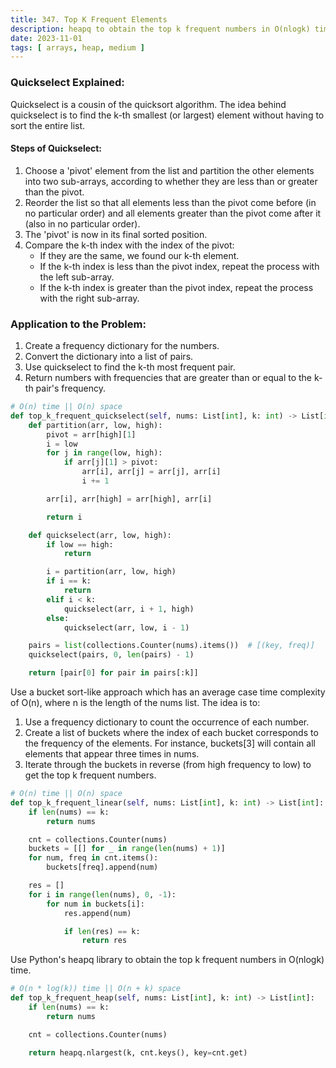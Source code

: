 ```yaml
---
title: 347. Top K Frequent Elements
description: heapq to obtain the top k frequent numbers in O(nlogk) time
date: 2023-11-01
tags: [ arrays, heap, medium ]
---
```


### Quickselect Explained:

Quickselect is a cousin of the quicksort algorithm. The idea behind quickselect is to find the k-th smallest (or
largest) element without having to sort the entire list.

#### Steps of Quickselect:

1) Choose a 'pivot' element from the list and partition the other elements into two sub-arrays, according to whether
   they are less than or greater than the pivot.
2) Reorder the list so that all elements less than the pivot come before (in no particular order) and all elements
   greater than the pivot come after it (also in no particular order).
3) The 'pivot' is now in its final sorted position.
4) Compare the k-th index with the index of the pivot:
    - If they are the same, we found our k-th element.
    - If the k-th index is less than the pivot index, repeat the process with the left sub-array.
    - If the k-th index is greater than the pivot index, repeat the process with the right sub-array.

### Application to the Problem:

1) Create a frequency dictionary for the numbers.
2) Convert the dictionary into a list of pairs.
3) Use quickselect to find the k-th most frequent pair.
4) Return numbers with frequencies that are greater than or equal to the k-th pair's frequency.

```python
# O(n) time || O(n) space
def top_k_frequent_quickselect(self, nums: List[int], k: int) -> List[int]:
    def partition(arr, low, high):
        pivot = arr[high][1]
        i = low
        for j in range(low, high):
            if arr[j][1] > pivot:
                arr[i], arr[j] = arr[j], arr[i]
                i += 1

        arr[i], arr[high] = arr[high], arr[i]

        return i

    def quickselect(arr, low, high):
        if low == high:
            return

        i = partition(arr, low, high)
        if i == k:
            return
        elif i < k:
            quickselect(arr, i + 1, high)
        else:
            quickselect(arr, low, i - 1)

    pairs = list(collections.Counter(nums).items())  # [(key, freq)]
    quickselect(pairs, 0, len(pairs) - 1)

    return [pair[0] for pair in pairs[:k]]
```

Use a bucket sort-like approach which has an average case time complexity of O(n), where n is the length of the nums
list. The idea is to:

1) Use a frequency dictionary to count the occurrence of each number.
2) Create a list of buckets where the index of each bucket corresponds to the frequency of the elements. For instance,
   buckets[3] will contain all elements that appear three times in nums.
3) Iterate through the buckets in reverse (from high frequency to low) to get the top k frequent numbers.

```python
# O(n) time || O(n) space
def top_k_frequent_linear(self, nums: List[int], k: int) -> List[int]:
    if len(nums) == k:
        return nums

    cnt = collections.Counter(nums)
    buckets = [[] for _ in range(len(nums) + 1)]
    for num, freq in cnt.items():
        buckets[freq].append(num)

    res = []
    for i in range(len(nums), 0, -1):
        for num in buckets[i]:
            res.append(num)

            if len(res) == k:
                return res
```

Use Python's heapq library to obtain the top k frequent numbers in O(nlogk) time.

```python
# O(n * log(k)) time || O(n + k) space
def top_k_frequent_heap(self, nums: List[int], k: int) -> List[int]:
    if len(nums) == k:
        return nums

    cnt = collections.Counter(nums)

    return heapq.nlargest(k, cnt.keys(), key=cnt.get)
```
